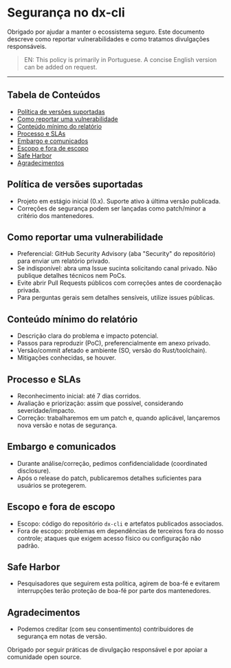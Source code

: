 # Segurança no dx-cli

Obrigado por ajudar a manter o ecossistema seguro. Este documento descreve como reportar vulnerabilidades e como tratamos divulgações responsáveis.

> EN: This policy is primarily in Portuguese. A concise English version can be added on request.

---

## Tabela de Conteúdos
- [Política de versões suportadas](#política-de-versões-suportadas)
- [Como reportar uma vulnerabilidade](#como-reportar-uma-vulnerabilidade)
- [Conteúdo mínimo do relatório](#conteúdo-mínimo-do-relatório)
- [Processo e SLAs](#processo-e-slas)
- [Embargo e comunicados](#embargo-e-comunicados)
- [Escopo e fora de escopo](#escopo-e-fora-de-escopo)
- [Safe Harbor](#safe-harbor)
- [Agradecimentos](#agradecimentos)

## Política de versões suportadas
- Projeto em estágio inicial (0.x). Suporte ativo à última versão publicada.
- Correções de segurança podem ser lançadas como patch/minor a critério dos mantenedores.

## Como reportar uma vulnerabilidade
- Preferencial: GitHub Security Advisory (aba "Security" do repositório) para enviar um relatório privado.
- Se indisponível: abra uma Issue sucinta solicitando canal privado. Não publique detalhes técnicos nem PoCs.
- Evite abrir Pull Requests públicos com correções antes de coordenação privada.
- Para perguntas gerais sem detalhes sensíveis, utilize issues públicas.

## Conteúdo mínimo do relatório
- Descrição clara do problema e impacto potencial.
- Passos para reproduzir (PoC), preferencialmente em anexo privado.
- Versão/commit afetado e ambiente (SO, versão do Rust/toolchain).
- Mitigações conhecidas, se houver.

## Processo e SLAs
- Reconhecimento inicial: até 7 dias corridos.
- Avaliação e priorização: assim que possível, considerando severidade/impacto.
- Correção: trabalharemos em um patch e, quando aplicável, lançaremos nova versão e notas de segurança.

## Embargo e comunicados
- Durante análise/correção, pedimos confidencialidade (coordinated disclosure).
- Após o release do patch, publicaremos detalhes suficientes para usuários se protegerem.

## Escopo e fora de escopo
- Escopo: código do repositório `dx-cli` e artefatos publicados associados.
- Fora de escopo: problemas em dependências de terceiros fora do nosso controle; ataques que exigem acesso físico ou configuração não padrão.

## Safe Harbor
- Pesquisadores que seguirem esta política, agirem de boa-fé e evitarem interrupções terão proteção de boa-fé por parte dos mantenedores.

## Agradecimentos
- Podemos creditar (com seu consentimento) contribuidores de segurança em notas de versão.

Obrigado por seguir práticas de divulgação responsável e por apoiar a comunidade open source.
